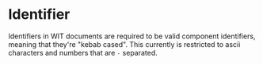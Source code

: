 # Identifier

Identifiers in WIT documents are required to be valid component identifiers, meaning that they're "kebab cased". This currently is restricted to ascii characters and numbers that are `-` separated.
